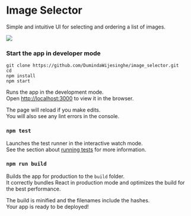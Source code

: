 # Image Selector
Simple and intuitive UI for selecting and ordering a list of images.

![](https://github.com/DumindaWijesinghe/image_selector.git)

### Start the app in developer mode

```
git clone https://github.com/DumindaWijesinghe/image_selector.git
cd 
npm install
npm start
```
Runs the app in the development mode.<br>
Open [http://localhost:3000](http://localhost:3000) to view it in the browser.

The page will reload if you make edits.<br>
You will also see any lint errors in the console.

### `npm test`

Launches the test runner in the interactive watch mode.<br>
See the section about [running tests](https://facebook.github.io/create-react-app/docs/running-tests) for more information.

### `npm run build`

Builds the app for production to the `build` folder.<br>
It correctly bundles React in production mode and optimizes the build for the best performance.

The build is minified and the filenames include the hashes.<br>
Your app is ready to be deployed!
